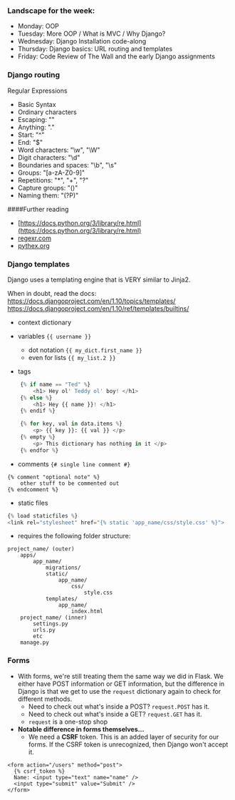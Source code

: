 ### Landscape for the week:
- Monday: OOP
- Tuesday: More OOP / What is MVC / Why Django?
- Wednesday: Django Installation code-along
- Thursday: Django basics: URL routing and templates
- Friday: Code Review of The Wall and the early Django assignments


### Django routing

Regular Expressions

- Basic Syntax
- Ordinary characters
- Escaping: "\"
- Anything: "."
- Start: "^"
- End: "$"
- Word characters: "\w", "\W"
- Digit characters: "\d"
- Boundaries and spaces: "\b", "\s"
- Groups: "[a-zA-Z0-9]"
- Repetitions: "\*", "+", "?"
- Capture groups: "()"
- Naming them: "(?P<name>)"

####Further reading
- [https://docs.python.org/3/library/re.html](https://docs.python.org/3/library/re.html)
- [regexr.com](https://regexr.com)
- [pythex.org](https://pythex.org)


### Django templates

Django uses a templating engine that is VERY similar to Jinja2.

When in doubt, read the docs:
https://docs.djangoproject.com/en/1.10/topics/templates/
https://docs.djangoproject.com/en/1.10/ref/templates/builtins/

- context dictionary

- variables `{{ username }}`
	- dot notation `{{ my_dict.first_name }}`
	- even for lists `{{ my_list.2 }}`

- tags

```python
	{% if name == "Ted" %}
		<h1> Hey ol' Teddy ol' boy! </h1>
	{% else %}
		<h1> Hey {{ name }}! </h1>
	{% endif %}

	{% for key, val in data.items %}
		<p> {{ key }}: {{ val }} </p>
	{% empty %}
		<p> This dictionary has nothing in it </p>
	{% endfor %}
```
- comments `{# single line comment #}`

```
{% comment "optional note" %}
	other stuff to be commented out
{% endcomment %}
```

- static files

```python
{% load staticfiles %}
<link rel="stylesheet" href="{% static 'app_name/css/style.css' %}">

```
- requires the following folder structure:

```
project_name/ (outer)
	apps/
		app_name/
			migrations/
			static/
				app_name/
					css/
						style.css
			templates/
				app_name/
					index.html			
	project_name/ (inner)
		settings.py
		urls.py
		etc
	manage.py
```


### Forms
- With forms, we're still treating them the same way we did in Flask.  We either have POST information or GET information, but the difference in Django is that we get to use the `request` dictionary again to check for different methods.
  - Need to check out what's inside a POST? `request.POST` has it.
  - Need to check out what's inside a GET? `request.GET` has it.
  - `request` is a one-stop shop
- <b>Notable difference in forms themselves...</b>
  - We need a <b>CSRF</b> token.  This is an added layer of security for our forms.  If the CSRF token is unrecognized, then Django won't accept it.
```
<form action="/users" method="post">
  {% csrf_token %}
  Name: <input type="text" name="name" />
  <input type="submit" value="Submit" />
</form>
```

